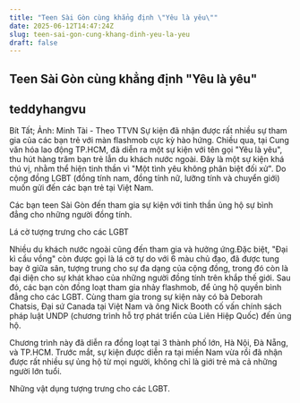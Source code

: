 ```yaml
---
title: "Teen Sài Gòn cùng khẳng định \"Yêu là yêu\""
date: 2025-06-12T14:47:24Z
slug: teen-sai-gon-cung-khang-dinh-yeu-la-yeu
draft: false
---
```


## Teen Sài Gòn cùng khẳng định "Yêu là yêu"

## teddyhangvu

Bít Tất; Ảnh: Minh Tài - Theo TTVN
Sự kiện đã nhận được rất nhiều sự tham gia của các bạn trẻ với màn flashmob cực kỳ hào hứng.
Chiều qua, tại Cung văn hóa lao động TP.HCM, đã diễn ra một sự kiện với tên gọi "Yêu là yêu", thu hút hàng trăm bạn trẻ lẫn du khách nước ngoài. Đây là một sự kiện khá thú vị, nhằm thể hiện tinh thần vì "Một tình yêu không phân biệt đối xử". Do cộng đồng LGBT (đồng tính nam, đồng tính nữ, lưỡng tính và chuyển giới) muốn gửi đến các bạn trẻ tại Việt Nam. 



Các bạn teen Sài Gòn đến tham gia sự kiện với tinh thần ủng hộ sự bình đẳng cho những người đồng tính. 

Lá cờ tượng trưng cho các LGBT 



Nhiều du khách nước ngoài cũng đến tham gia và hưởng ứng.​Đặc biệt, "Đại kì cầu vồng" còn được gọi là lá cờ tự do với 6 màu chủ đạo, đã được tung bay ở giữa sân, tượng trung cho sự đa dạng của cộng đồng, trong đó còn là đại diện cho sự khát khao của những người đồng tính trên khắp thế giới. Sau đó, các bạn còn đồng loạt tham gia nhảy flashmob, để ủng hộ quyền bình đẳng cho các LGBT.
Cùng tham gia trong sự kiện này có bà Deborah Chatsis, Đại sứ Canada tại Việt Nam và ông Nick Booth cố vấn chính sách pháp luật UNDP (chương trình hỗ trợ phát triển của Liên Hiệp Quốc) đến ủng hộ.
​
 ​
​





​Chương trình này đã diễn ra đồng loạt tại 3 thành phố lớn, Hà Nội, Đà Nẵng, và TP.HCM. Trước mắt, sự kiện được diễn ra tại miền Nam vừa rồi đã nhận được rất nhiều sự ủng hộ từ mọi người, không chỉ là giới trẻ mà cả những người lớn tuổi.




​Những vật dụng tượng trưng cho các LGBT.​